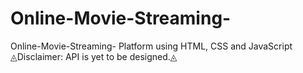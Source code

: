 # Online-Movie-Streaming-
Online-Movie-Streaming- Platform using HTML, CSS and JavaScript
◬Disclaimer: API is yet to be designed.◬

